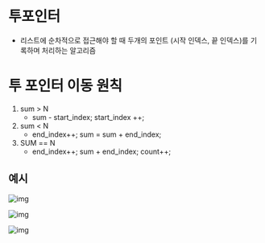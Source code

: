 
# 투포인터
- 리스트에 순차적으로 접근해야 할 때 두개의 포인트 (시작 인덱스, 끝 인덱스)를 기록하며 처리하는 알고리즘

# 투 포인터 이동 원칙
1. sum > N
	- sum - start_index; start_index ++;
2. sum < N
	- end_index++; sum = sum + end_index;
3. SUM == N
	- end_index++; sum + end_index; count++;


## 예시

![img](https://i.ibb.co/GQcgbFD9/image.png)





![img](https://i.ibb.co/wZWPz0FP/image.png)


![img](https://i.ibb.co/SwxrqVkL/image.png)


